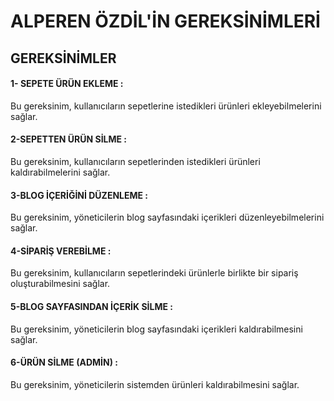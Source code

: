# ALPEREN ÖZDİL'İN GEREKSİNİMLERİ

## GEREKSİNİMLER

#### 1- SEPETE ÜRÜN EKLEME :
Bu gereksinim, kullanıcıların sepetlerine istedikleri ürünleri ekleyebilmelerini sağlar.

#### 2-SEPETTEN ÜRÜN SİLME :
 Bu gereksinim, kullanıcıların sepetlerinden istedikleri ürünleri kaldırabilmelerini sağlar.

#### 3-BLOG İÇERİĞİNİ DÜZENLEME :
Bu gereksinim, yöneticilerin blog sayfasındaki içerikleri düzenleyebilmelerini sağlar.

#### 4-SİPARİŞ VEREBİLME : 
Bu gereksinim, kullanıcıların sepetlerindeki ürünlerle birlikte bir sipariş oluşturabilmesini sağlar.

#### 5-BLOG SAYFASINDAN İÇERİK SİLME : 
Bu gereksinim, yöneticilerin blog sayfasındaki içerikleri kaldırabilmesini sağlar.

#### 6-ÜRÜN SİLME (ADMİN) :
Bu gereksinim, yöneticilerin sistemden ürünleri kaldırabilmesini sağlar.
